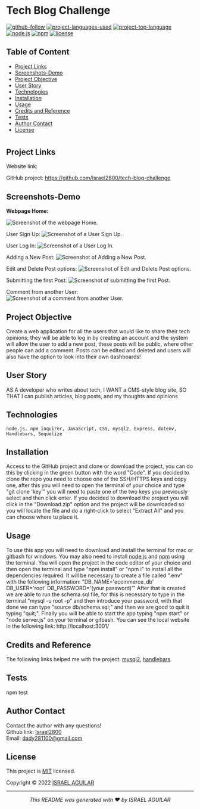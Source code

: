 # Tech Blog Challenge

[![github-follow](https://img.shields.io/github/followers/israel2800?label=Follow&logoColor=blue&style=social)](https://github.com/israel2800)
[![project-languages-used](https://img.shields.io/github/languages/count/israel2800/team-profile-generator-challenge?color=important)](https://github.com/israel2800/tech-blog-challenge)
[![project-top-language](https://img.shields.io/github/languages/top/israel2800/tech-blog-challenge?color=orange)](https://github.com/israel2800/tech-blog-challenge)
[![node.js](https://img.shields.io/node/v/c?color=orange)](https://nodejs.org/en/)
[![npm](https://img.shields.io/npm/v/npm?color=orange&logo=npm)](https://www.npmjs.com/package/inquirer)
[![license](https://img.shields.io/badge/License-MIT-brightgreen.svg)](https://choosealicense.com/licenses/mit/)

## Table of Content
* [ Project Links ](#Project-Links)
* [ Screenshots-Demo ](#Screenshots)
* [ Project Objective ](#Project-Objective)
* [ User Story ](#User-Story)
* [ Technologies ](#Technologies)
* [ Installation ](#Installation)
* [ Usage ](#Usage)
* [ Credits and Reference ](#Credits-and-Reference)
* [ Tests ](#Tests)
* [ Author Contact ](#Author-Contact)
* [ License ](#License)
#

##  Project Links
Website link:


GitHub project:
https://github.com/Israel2800/tech-blog-challenge


## Screenshots-Demo
**Webpage Home:**

![Screenshot of the webpage Home.](public/img/screenshot-1.png)

User Sign Up:
![Screenshot of a User Sign Up.](public/img/screenshot-2.png)

User Log In:
![Screenshot of a User Log In.](public/img/screenshot-3.png)

Adding a New Post:
![Screenshot of Adding a New Post.](public/img/screenshot-4.png)

Edit and Delete Post options:
![Screenshot of Edit and Delete Post options.](public/img/screenshot-5.png)

Submitting the first Post:
![Screenshot of submitting the first Post.](public/img/screenshot-6.png)

Comment from another User:
![Screenshot of a comment from another User.](public/img/screenshot-7.png)


## Project Objective
Create a web application for all the users that would like to share their tech opinions; they will be able to log in by creating an account and the system will allow the user to add a new post, these posts will be public, where other people can add a comment. Posts can be edited and deleted and users will also have the option to look into their own dashboards!

## User Story
AS A developer who writes about tech, I WANT a CMS-style blog site, SO THAT I can publish articles, blog posts, and my thoughts and opinions

## Technologies 
```
node.js, npm inquirer, JavaScript, CSS, mysql2, Express, dotenv, Handlebars, Sequelize
```

## Installation
Access to the GitHub project and clone or download the project, you can do this by clicking in the green button with the word "Code". If you decided to clone the repo you need to choose one of the SSH/HTTPS keys and copy one, after this you will need to open the terminal of your choice and type "git clone 'key'" you will need to paste one of the two keys you previously select and then click enter. If you decided to download the project you will click in the "Download.zip" option and the project will be downloaded so you will locate the file and do a right-click to select "Extract All" and you can choose where tu place it.

## Usage 
To use this app you will need to download and install the terminal for mac or gitbash for windows. You may also need to install [node.js](https://nodejs.org/en/) and [npm](https://www.npmjs.com/) using the terminal. You will open the project in the code editor of your choice and then open the terminal and type "npm install" or "npm i" to install all the dependencies required. It will be necessary to create a file called ".env" with the following information: "DB_NAME='ecommerce_db' DB_USER='root' DB_PASSWORD='(your password)'" After that is created we are able to run the schema.sql file, for this is necessary to type in the terminal "mysql -u root -p" and then introduce your password, with that done we can type "source db/schema.sql;" and then we are good to quit it typing "quit;". Finally you will be able to start the app typing "npm start" or "node server.js" on your terminal or gitbash. You can see the local website in the following link: http://localhost:3001/

## Credits and Reference
The following links helped me with the project: [mysql2](https://github.com/sidorares/node-mysql2), [handlebars](https://handlebarsjs.com/api-reference/utilities.html#handlebars-utils-isempty-value).

## Tests
npm test

## Author Contact
Contact the author with any questions!<br>
Github link: [Israel2800](https://github.com/israel2800)<br>
Email: dady281100@gmail.com

## License
This project is [MIT](https://choosealicense.com/licenses/mit/) licensed.<br />

Copyright © 2022 [ISRAEL AGUILAR](https://github.com/israel2800)

<hr>
<p align='center'><i>
This README was generated with ❤️ by ISRAEL AGUILAR
</i></p>
